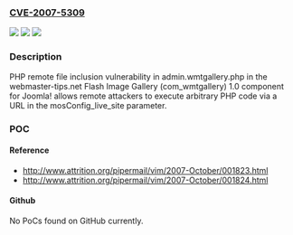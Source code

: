 ### [CVE-2007-5309](https://cve.mitre.org/cgi-bin/cvename.cgi?name=CVE-2007-5309)
![](https://img.shields.io/static/v1?label=Product&message=n%2Fa&color=blue)
![](https://img.shields.io/static/v1?label=Version&message=n%2Fa&color=blue)
![](https://img.shields.io/static/v1?label=Vulnerability&message=n%2Fa&color=brighgreen)

### Description

PHP remote file inclusion vulnerability in admin.wmtgallery.php in the webmaster-tips.net Flash Image Gallery (com_wmtgallery) 1.0 component for Joomla! allows remote attackers to execute arbitrary PHP code via a URL in the mosConfig_live_site parameter.

### POC

#### Reference
- http://www.attrition.org/pipermail/vim/2007-October/001823.html
- http://www.attrition.org/pipermail/vim/2007-October/001824.html

#### Github
No PoCs found on GitHub currently.

